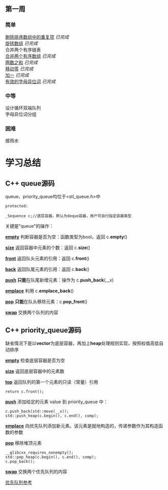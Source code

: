 ## 第一周  

### 简单

 [删除排序数组中的重复项](https://github.com/libracjj/AlgorithmQIUZHAO/blob/master/Week_01/Leetcode_26.cpp/) *已完成*   
 [旋转数组](https://github.com/libracjj/AlgorithmQIUZHAO/blob/master/Week_01/Leetcode_189.cpp)  *已完成*  
 合并两个有序链表  
 [合并两个有序数组](https://github.com/libracjj/AlgorithmQIUZHAO/blob/master/Week_01/Leetcode_88.py) *已完成*   
 [两数之和](https://github.com/libracjj/AlgorithmQIUZHAO/blob/master/Week_01/Leetcode_1.cpp) *已完成*   
 [移动零](https://github.com/libracjj/AlgorithmQIUZHAO/blob/master/Week_01/Leetcode_283.cpp) *已完成*   
 [加一](https://github.com/libracjj/AlgorithmQIUZHAO/blob/master/Week_01/Leetcode_66.cpp)  *已完成*   
 [有效的字母异位词](https://github.com/libracjj/AlgorithmQIUZHAO/blob/master/Week_01/Leetcode_242.cpp)   *已完成*      

### 中等 

 设计循环双端队列   
 字母异位词分组       

### 困难

 接雨水       

# 学习总结

## C++ queue源码   

queue、priority_queue均位于<stl_queue.h>中

`protected:`    

`_Sequence c;//底层容器，默认为deque容器，用户可自行指定容器类型`     

关键是"queue"的操作：

[**empty**](http://www.cplusplus.com/reference/queue/queue/empty/) 判断容器是否为空：函数类型为bool，返回 c.**empty**()  

[**size**](http://www.cplusplus.com/reference/queue/queue/size/) 返回容器中元素的个数：返回 c.**size**()

[**front**](http://www.cplusplus.com/reference/queue/queue/front/) 返回队头元素的引用：返回 c.**front**()

[**back**](http://www.cplusplus.com/reference/queue/queue/back/) 返回队尾元素的引用：返回 c.**back**()

[**push**](http://www.cplusplus.com/reference/queue/queue/push/) **只能**在队尾新增元素：操作为 c.**push_back**(__x)

[**emplace**](http://www.cplusplus.com/reference/queue/queue/emplace/) 利用 c.**emplace_back**()

[**pop**](http://www.cplusplus.com/reference/queue/queue/pop/) **只能**在队头移除元素：c.**pop_front**()

[**swap**](http://www.cplusplus.com/reference/queue/queue/swap/) 交换两个队列的内容

## C++ priority_queue源码

缺省情况下是以**vector**为底层容器，再加上**heap**处理规则实现，按照权值高低自动排序

[**empty**](http://www.cplusplus.com/reference/queue/priority_queue/) 检查底层容器是否为空

[**size**](http://www.cplusplus.com/reference/queue/priority_queue/size/) 返回底层容器中的元素数

[**top**](http://www.cplusplus.com/reference/queue/priority_queue/top/) 返回队列的第一个元素的只读（常量）引用

`return c.front();`   

[**push**](http://www.cplusplus.com/reference/queue/priority_queue/push/) 添加给定的元素 value 到 priority_queue 中：

`c.push_back(std::move(__x));`   
`std::push_heap(c.begin(), c.end(), comp);`

[**emplace**](http://www.cplusplus.com/reference/queue/priority_queue/emplace/) 向优先队列添加新元素。该元素是就地构造的，传递参数作为其构造函数的参数

[**pop**](http://www.cplusplus.com/reference/queue/priority_queue/pop/) 移除堆顶元素

`__glibcxx_requires_nonempty();`   
`std::pop_heap(c.begin(), c.end(), comp);`   
`c.pop_back();`

[**swap**](http://www.cplusplus.com/reference/queue/priority_queue/swap/) 交换两个优先队列的内容

[优先队列参考](https://blog.csdn.net/qq_38289815/article/details/106748014)